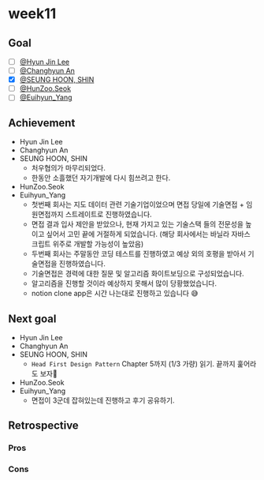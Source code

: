 # week11

## Goal

- [ ] [@Hyun Jin Lee](https://github.com/HyunTruth)
- [ ] [@Changhyun An](https://github.com/achooan)
- [x] [@SEUNG HOON, SHIN](https://github.com/newinh)
- [ ] [@HunZoo.Seok](https://github.com/zooozoo)
- [ ] [@Euihyun_Yang](https://github.com/noahluftyang)

## Achievement

- Hyun Jin Lee
- Changhyun An
- SEUNG HOON, SHIN
  - 처우협의가 마무리되었다.
  - 한동안 소흘했던 자기개발에 다시 힘쓰려고 한다.
- HunZoo.Seok
- Euihyun_Yang
  - 첫번째 회사는 지도 데이터 관련 기술기업이었으며 면접 당일에 기술면접 + 임원면접까지 스트레이트로 진행하였습니다.
  - 면접 결과 입사 제안을 받았으나, 현재 가지고 있는 기술스택 들의 전문성을 높이고 싶어서 고민 끝에 거절하게 되었습니다. (해당 회사에서는 바닐라 자바스크립트 위주로 개발할 가능성이 높았음)
  - 두번째 회사는 주말동안 코딩 테스트를 진행하였고 예상 외의 호평을 받아서 기술면접을 진행하였습니다.
  - 기술면접은 경력에 대한 질문 및 알고리즘 화이트보딩으로 구성되었습니다.
  - 알고리즘을 진행할 것이라 예상하지 못해서 많이 당황했었습니다.
  - notion clone app은 시간 나는대로 진행하고 있습니다 😅

## Next goal

- Hyun Jin Lee
- Changhyun An
- SEUNG HOON, SHIN
  - `Head First Design Pattern` Chapter 5까지 (1/3 가량) 읽기.
  끝까지 훑어라도 보자🐌
- HunZoo.Seok
- Euihyun_Yang
  - 면접이 3군데 잡혀있는데 진행하고 후기 공유하기.

## Retrospective

### Pros

### Cons
